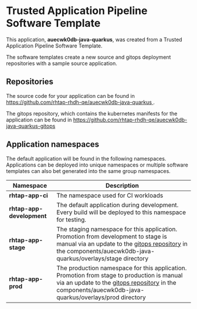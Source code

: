 # Trusted Application Pipeline Software Template

This application, **auecwk0db-java-quarkus**, was created from a Trusted Application Pipeline Software Template.

The software templates create a new source and gitops deployment repositories with a sample source application. 

## Repositories

The source code for your application can be found in [https://github.com/rhtap-rhdh-qe/auecwk0db-java-quarkus ](https://github.com/rhtap-rhdh-qe/auecwk0db-java-quarkus ).
 
The gitops repository, which contains the kubernetes manifests for the application can be found in 
[https://github.com/rhtap-rhdh-qe/auecwk0db-java-quarkus-gitops ](https://github.com/rhtap-rhdh-qe/auecwk0db-java-quarkus-gitops ) 

## Application namespaces 

The default application will be found in the following namespaces. Applications can be deployed into unique namespaces or multiple software templates can also bet generated into the same group namespaces.  

|  Namespace   |  Description   |  
| -------- | -------- |
| **rhtap-app-ci** | The namespace used for CI workloads |
| **rhtap-app-development** | The default application during development. Every build will be deployed to this namespace for testing. |
| **rhtap-app-stage** | The staging namespace for this application. Promotion from development to stage is manual via an update to the [gitops repository](https://github.com/rhtap-rhdh-qe/auecwk0db-java-quarkus-gitops ) in the components/auecwk0db-java-quarkus/overlays/stage directory |
| **rhtap-app-prod** | The production namespace for this application. Promotion from stage to production is manual via an update to the [gitops repository](https://github.com/rhtap-rhdh-qe/auecwk0db-java-quarkus-gitops ) in the components/auecwk0db-java-quarkus/overlays/prod directory |